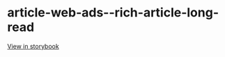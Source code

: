 # article-web-ads--rich-article-long-read

[View in storybook](https://raw.githack.com/Independent-Digital-News-and-Media-Ltd/indy100-pwamp-sb/PR-290-sb/index.html?path=/story/article-web-ads--rich-article-long-read)